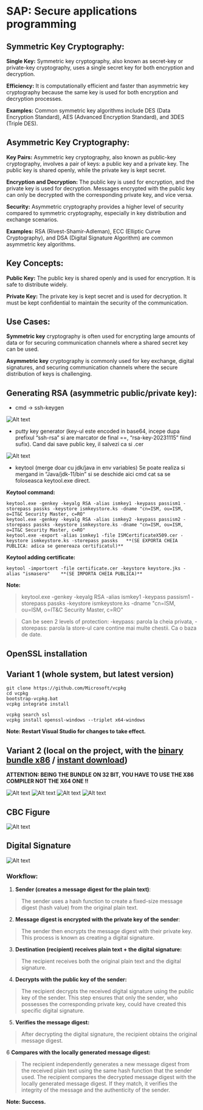 
# SAP: Secure applications programming

## Symmetric Key Cryptography:

**Single Key:** Symmetric key cryptography, also known as secret-key or private-key cryptography, uses a single secret key for both encryption and decryption.

**Efficiency:** It is computationally efficient and faster than asymmetric key cryptography because the same key is used for both encryption and decryption processes.

**Examples:** Common symmetric key algorithms include DES (Data Encryption Standard), AES (Advanced Encryption Standard), and 3DES (Triple DES).


## Asymmetric Key Cryptography:

**Key Pairs:** Asymmetric key cryptography, also known as public-key cryptography, involves a pair of keys: a public key and a private key. The public key is shared openly, while the private key is kept secret.

**Encryption and Decryption:** The public key is used for encryption, and the private key is used for decryption. Messages encrypted with the public key can only be decrypted with the corresponding private key, and vice versa.

**Security:** Asymmetric cryptography provides a higher level of security compared to symmetric cryptography, especially in key distribution and exchange scenarios.

**Examples:** RSA (Rivest-Shamir-Adleman), ECC (Elliptic Curve Cryptography), and DSA (Digital Signature Algorithm) are common asymmetric key algorithms.


## Key Concepts:

**Public Key:** The public key is shared openly and is used for encryption. It is safe to distribute widely.

**Private Key:** The private key is kept secret and is used for decryption. It must be kept confidential to maintain the security of the communication.


## Use Cases:

**Symmetric key** cryptography is often used for encrypting large amounts of data or for securing communication channels where a shared secret key can be used.

**Asymmetric key** cryptography is commonly used for key exchange, digital signatures, and securing communication channels where the secure distribution of keys is challenging.


## Generating RSA (asymmetric public/private key):

- cmd -> ssh-keygen

![Alt text](image.png)

- putty key generator (key-ul este encoded in base64, incepe dupa prefixul “ssh-rsa” si are marcator de final ==, “rsa-key-20231115” fiind sufix). Cand dai save public key, il salvezi ca si .cer

![Alt text](image-1.png)

- keytool (merge doar cu jdk/java in env variables) Se poate realiza si mergand in “Java/jdk-11/bin” si se deschide aici cmd cat sa se foloseasca keytool.exe direct.

**Keytool command:**
```
keytool.exe -genkey -keyalg RSA -alias ismkey1 -keypass passism1 -storepass passks -keystore ismkeystore.ks -dname "cn=ISM, ou=ISM, o=IT&C Security Master, c=RO"
keytool.exe -genkey -keyalg RSA -alias ismkey2 -keypass passism2 -storepass passks -keystore ismkeystore.ks -dname "cn=ISM, ou=ISM, o=IT&C Security Master, c=RO"
keytool.exe -export -alias ismkey1 -file ISMCertificateX509.cer -keystore ismkeystore.ks -storepass passks   **(SE EXPORTA CHEIA PUBLICA: adica se genereaza certificatul)**
```

**Keytool adding certificate:**
```
keytool -importcert -file certificate.cer -keystore keystore.jks -alias "ismasero"    **(SE IMPORTA CHEIA PUBLICA)**
```

**Note:**
> keytool.exe -genkey -keyalg RSA -alias ismkey1 -keypass passism1 -storepass passks -keystore ismkeystore.ks -dname "cn=ISM, ou=ISM, o=IT&C Security Master, c=RO"

> Can be seen 2 levels of protection: -keypass: parola la cheia privata, -storepass: parola la store-ul care contine mai multe chestii. Ca o baza de date.



## OpenSSL installation

## **Variant 1** (whole system, but latest version)
```
git clone https://github.com/Microsoft/vcpkg
cd vcpkg
bootstrap-vcpkg.bat
vcpkg integrate install

vcpkg search ssl
vcpkg install openssl-windows --triplet x64-windows
```

**Note: Restart Visual Studio for changes to take effect.**



## **Variant 2** (local on the project, with the [binary bundle x86](https://portal.ism.ase.ro/mod/folder/view.php?id=450) / [instant download](https://portal.ism.ase.ro/pluginfile.php/1309/mod_folder/content/0/openssl111l-build.zip?forcedownload=1))

**ATTENTION: BEING THE BUNDLE ON 32 BIT, YOU HAVE TO USE THE X86 COMPILER NOT THE X64 ONE !!**

![Alt text](image-2.png)
![Alt text](image-3.png)
![Alt text](image-4.png)
![Alt text](image-5.png)


## CBC Figure
![Alt text](image-6.png)

## Digital Signature
![Alt text](image-7.png)

### **Workflow:**

1. **Sender (creates a message digest for the plain text)**:
> The sender uses a hash function to create a fixed-size message digest (hash value) from the original plain text.

2. **Message digest is encrypted with the private key of the sender**:
> The sender then encrypts the message digest with their private key. This process is known as creating a digital signature.

3. **Destination (recipient) receives plain text + the digital signature:**
> The recipient receives both the original plain text and the digital signature.

4. **Decrypts with the public key of the sender:**
> The recipient decrypts the received digital signature using the public key of the sender. This step ensures that only the sender, who possesses the corresponding private key, could have created this specific digital signature.

5. **Verifies the message digest:**
> After decrypting the digital signature, the recipient obtains the original message digest.

6 **Compares with the locally generated message digest:**
> The recipient independently generates a new message digest from the received plain text using the same hash function that the sender used.
> The recipient compares the decrypted message digest with the locally generated message digest. If they match, it verifies the integrity of the message and the authenticity of the sender.

**Note: Success.**
